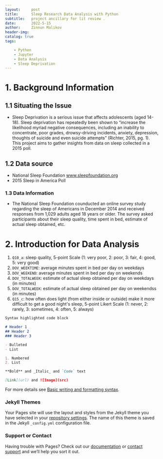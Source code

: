 ```yaml
---
layout:     post
title:      Sleep Research Data Analysis with Python 
subtitle:   project ancillary for lit review .
date:       2022-5-15
author:     Zinnun Malikov
header-img: 
catalog: true
tags:

    - Python
    - Jupyter
    - Data Analysis
    - Sleep Deprivation
---
```


# 1. Background Information

## 1.1 Situating the Issue
- Sleep Deprivation is a serious issue that affects adolescents (aged 14-18). Sleep deprivation has repeatedly been shown to “increase the likelihood myriad negative consequences, including an inability to concentrate, poor grades, drowsy-driving incidents, anxiety, depression, thoughts of suicide and even suicide attempts” (Richter, 2015, pg. 1). This project aims to gather insights from data on sleep collected in a 2015 poll.

## 1.2 Data source
- National Sleep Foundation www.sleepfoundation.org
- 2015 Sleep in America Poll

### 1.3 Data Information
- The National Sleep Foundation counducted an online survey study regarding the sleep of Americans in December 2014 and received responses from 1,029 adults aged 18 years or older. The survey asked participants about their sleep quality, time spent in bed, estimate of actual sleep obtained, etc.

# 2. Introduction for Data Analysis
1. `Q10_a`: sleep quality, 5-point Scale (1: very poor, 2: poor, 3: fair, 4: good, 5: very good)
2. `DOV_WEEKTIME`: average minutes spent in bed per day on weekdays
3. `DOV_WEEKEND`: average minutes spent in bed per day on weekends
4. `DOV_TOTALWEEK`: estimate of actual sleep obtained per day on weekdays (in minutes)
5. `DOV_TOTALWEEK`: estimate of actual sleep obtained per day on weekendss (in minutes)
6. `Q15_c`: how often does light (from either inside or outside) make it more difficult to get a good night's sleep, 5-point Likert Scale (1: never, 2: rarely, 3: sometimes, 4: often, 5: always)

```markdown
Syntax highlighted code block

# Header 1
## Header 2
### Header 3

- Bulleted
- List

1. Numbered
2. List

**Bold** and _Italic_ and `Code` text

[Link](url) and ![Image](src)
```

For more details see [Basic writing and formatting syntax](https://docs.github.com/en/github/writing-on-github/getting-started-with-writing-and-formatting-on-github/basic-writing-and-formatting-syntax).

### Jekyll Themes

Your Pages site will use the layout and styles from the Jekyll theme you have selected in your [repository settings](https://github.com/ZinnunMalikov/Sleep-Deprivation-Ancillary/settings/pages). The name of this theme is saved in the Jekyll `_config.yml` configuration file.

### Support or Contact

Having trouble with Pages? Check out our [documentation](https://docs.github.com/categories/github-pages-basics/) or [contact support](https://support.github.com/contact) and we’ll help you sort it out.
